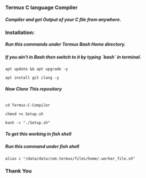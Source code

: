 <h3> Termux C language Compiler </h3>
<h5> Compiler and get Output of your C file from anywhere.</h5>

<h3> Installation: </h3>

<h5> Run this commands under Termux Bash Home directory.</h5>
<h5> If you ain't in Bash then switch to it by typing `bash` in terminal.</h5>

```
apt update && apt upgrade -y
```
```
apt install git clang -y
```
<h5>Now Clone This repository</h5>

```

cd Termux-C-Compiler
```
```
chmod +x Setup.sh
```
```
bash -c "./Setup.sh"

```

<h5> To get this working in fish shell</h5>

<h5> Run this command under fish shell</h5>

```
alias c "/data/data/com.termux/files/home/.worker_file.sh"
```

<h3> Thank You </h3>